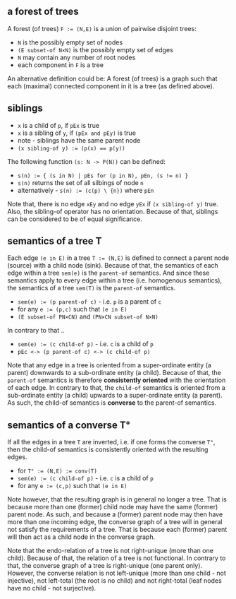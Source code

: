 
<!-- ======================================================================= -->
## a forest of trees

A forest (of trees) `F := (N,E)` is a union of pairwise disjoint trees:

* `N` is the possibly empty set of nodes
* `(E subset-of N×N)` is the possibly empty set of edges
* `N` may contain any number of root nodes
* each component in `F` is a tree

An alternative definition could be: A forest (of trees) is a graph such that
each (maximal) connected component in it is a tree (as defined above).

<!-- ======================================================================= -->
## siblings

* `x` is a child of `p`, if `pEx` is true
* `x` is a sibling of `y`, if `(pEx and pEy)` is true
* note - siblings have the same parent node
* `(x sibling-of y) := (p(x) == p(y))`

The following function `(s: N -> P(N))` can be defined:

* `s(n) := { (s in N) | pEs for (p in N), pEn, (s != n) }`
* `s(n)` returns the set of all silbings of node `n`
* alternatively - `s(n) := (c(p) \ {n})` where `pEn`

Note that, there is no edge `xEy` and no edge `yEx` if `(x sibling-of y)` true.
Also, the sibling-of operator has no orientation. Because of that, siblings can
be considered to be of equal significance.

<!-- ======================================================================= -->
## semantics of a tree T

Each edge `(e in E)` in a tree `T := (N,E)` is defined to connect a parent node
(source) with a child node (sink). Because of that, the semantics of each edge
within a tree `sem(e)` is the `parent-of` semantics. And since these semantics
apply to every edge within a tree (i.e. homogenous semantics), the semantics of
a tree `sem(T)` is the `parent-of` semantics.

* `sem(e) := (p parent-of c)` - i.e. `p` is a parent of `c`
* for any `e := (p,c)` such that `(e in E)`
* `(E subset-of PN×CN)` and `(PN×CN subset-of N×N)`

In contrary to that ..

* `sem(e) := (c child-of p)` - i.e. `c` is a child of `p`
* `pEc <-> (p parent-of c) <-> (c child-of p)`

Note that any edge in a tree is oriented from a super-ordinate entity (a parent)
downwards to a sub-ordinate entity (a child). Because of that, the `parent-of`
semantics is therefore **consistently oriented** with the orientation of each
edge. In contrary to that, the `child-of` semantics is oriented from a
sub-ordinate entity (a child) upwards to a super-ordinate entity (a parent).
As such, the child-of semantics is **converse** to the parent-of semantics.

<!-- ======================================================================= -->
## semantics of a converse T°

If all the edges in a tree `T` are inverted, i.e. if one forms the converse `T°`,
then the child-of semantics is consistently oriented with the resulting edges.

* for `T° := (N,E) := conv(T)`
* `sem(e) := (c child-of p)` - i.e. `c` is a child of `p`
* for any `e := (c,p)` such that `(e in E)`

Note however, that the resulting graph is in general no longer a tree. That is
because more than one (former) child node may have the same (former) parent
node. As such, and because a (former) parent node may then have more than one
incoming edge, the converse graph of a tree will in general not satisfy the
requirements of a tree. That is because each (former) parent will then act as
a child node in the converse graph.

Note that the endo-relation of a tree is not right-unique (more than one child).
Because of that, the relation of a tree is not functional. In contrary to that,
the converse graph of a tree is right-unique (one parent only). However, the
converse relation is not left-unique (more than one child - not injective),
not left-total (the root is no child) and not right-total (leaf nodes have
no child - not surjective).
